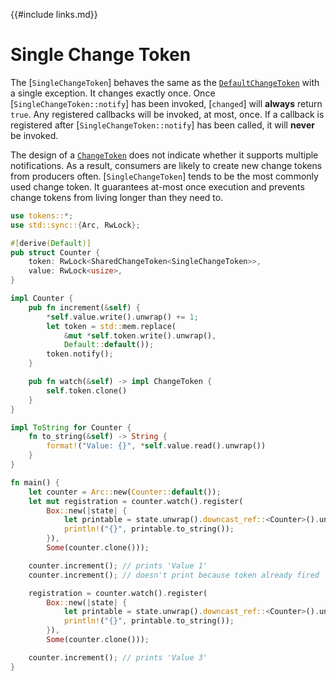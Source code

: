 {{#include links.md}}

# Single Change Token

The [`SingleChangeToken`] behaves the same as the [`DefaultChangeToken`](default.md) with a single exception. It changes exactly once. Once [`SingleChangeToken::notify`] has been invoked, [`changed`] will **always** return `true`. Any registered callbacks will be invoked, at most, once. If a callback is registered after [`SingleChangeToken::notify`] has been called, it will **never** be invoked.

The design of a [`ChangeToken`](default.md) does not indicate whether it supports multiple notifications. As a result, consumers are likely to create new change tokens from producers often. [`SingleChangeToken`] tends to be the most commonly used change token. It guarantees at-most once execution and prevents change tokens from living longer than they need to.

```rust
use tokens::*;
use std::sync::{Arc, RwLock};

#[derive(Default)]
pub struct Counter {
    token: RwLock<SharedChangeToken<SingleChangeToken>>,
    value: RwLock<usize>,
}

impl Counter {
    pub fn increment(&self) {
        *self.value.write().unwrap() += 1;
        let token = std::mem.replace(
            &mut *self.token.write().unwrap(),
            Default::default());
        token.notify();
    }

    pub fn watch(&self) -> impl ChangeToken {
        self.token.clone()
    }
}

impl ToString for Counter {
    fn to_string(&self) -> String {
        format!("Value: {}", *self.value.read().unwrap())
    }
}

fn main() {
    let counter = Arc::new(Counter::default());
    let mut registration = counter.watch().register(
        Box::new(|state| {
            let printable = state.unwrap().downcast_ref::<Counter>().unwrap();
            println!("{}", printable.to_string());
        }),
        Some(counter.clone()));

    counter.increment(); // prints 'Value 1'
    counter.increment(); // doesn't print because token already fired

    registration = counter.watch().register(
        Box::new(|state| {
            let printable = state.unwrap().downcast_ref::<Counter>().unwrap();
            println!("{}", printable.to_string());
        }),
        Some(counter.clone()));

    counter.increment(); // prints 'Value 3'
}
```